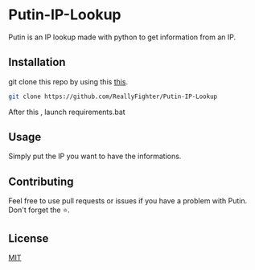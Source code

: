 # Putin-IP-Lookup
Putin is an IP lookup made with python to get information from an IP.

## Installation 
git clone this repo by using this [this](https://git-scm.com/downloads).
```bash
git clone https://github.com/ReallyFighter/Putin-IP-Lookup
```
After this , launch requirements.bat

## Usage
Simply put the IP you want to have the informations.

## Contributing
Feel free to use pull requests or issues if you have a problem with Putin.
Don't forget the ⭐.

## License
[MIT](https://choosealicense.com/licenses/mit/)
